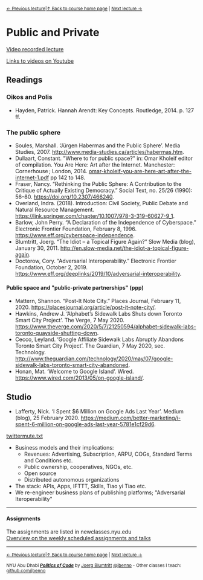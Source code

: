 <sup>[&larr; Previous lecture](/files/02.md)|[&uarr; Back to course home page](/README.md) | [Next lecture &rarr;](/files/04.md)</sup>  

# Public and Private

[Video recorded lecture](https://youtu.be/4sLD9cK52P4)  
<!---[Video recording of the studio part]()---> 
[Links to videos on Youtube](/files/Videos.md)

## Readings
### Oikos and Polis
- Hayden, Patrick. Hannah Arendt: Key Concepts. Routledge, 2014. p. 127 ff.

### The public sphere 
- Soules, Marshall. ‘Jürgen Habermas and the Public Sphere’. Media Studies, 2007. http://www.media-studies.ca/articles/habermas.htm.
- Dullaart, Constant. "Where to for public space?" in: Omar Kholeif editor of compilation. You Are Here: Art after the Internet. Manchester: Cornerhouse ; London, 2014. [omar-kholeif-you-are-here-art-after-the-internet-1.pdf](/files/literature/omar-kholeif-you-are-here-art-after-the-internet-1.pdf) pp 142 to 148.
- Fraser, Nancy. “Rethinking the Public Sphere: A Contribution to the Critique of Actually Existing Democracy.” Social Text, no. 25/26 (1990): 56–80. https://doi.org/10.2307/466240.
- Overland, Indra. (2018). Introduction: Civil Society, Public Debate and Natural Resource Management. https://link.springer.com/chapter/10.1007/978-3-319-60627-9_1. 
- Barlow, John Perry. “A Declaration of the Independence of Cyberspace.” Electronic Frontier Foundation, February 8, 1996. https://www.eff.org/cyberspace-independence.
- Blumtritt, Joerg. “The Idiot – a Topical Figure Again?” Slow Media (blog), January 30, 2011. http://en.slow-media.net/the-idiot-a-topical-figure-again.
- Doctorow, Cory. “Adversarial Interoperability.” Electronic Frontier Foundation, October 2, 2019. https://www.eff.org/deeplinks/2019/10/adversarial-interoperability.

#### Public space and "public-private partnerships" (ppp)
- Mattern, Shannon. “Post-It Note City.” Places Journal, February 11, 2020. https://placesjournal.org/article/post-it-note-city/.
- Hawkins, Andrew J. ‘Alphabet’s Sidewalk Labs Shuts down Toronto Smart City Project’. The Verge, 7 May 2020. https://www.theverge.com/2020/5/7/21250594/alphabet-sidewalk-labs-toronto-quayside-shutting-down.
- Cecco, Leyland. ‘Google Affiliate Sidewalk Labs Abruptly Abandons Toronto Smart City Project’. The Guardian, 7 May 2020, sec. Technology. http://www.theguardian.com/technology/2020/may/07/google-sidewalk-labs-toronto-smart-city-abandoned.
- Honan, Mat. ‘Welcome to Google Island’. Wired. https://www.wired.com/2013/05/on-google-island/.

## Studio
- Lafferty, Nick. ‘I Spent $6 Million on Google Ads Last Year’. Medium (blog), 25 February 2020. https://medium.com/better-marketing/i-spent-6-million-on-google-ads-last-year-5781e1cf29d6.

[twittermute.txt](https://gist.github.com/IanColdwater/88b3341a7c4c0cf71c73ac56f9bd36ec)

- Business models and their implications:
	- Revenues: Advertising, Subscription, ARPU, COGs, Standard Terms and Conditions etc.
	- Public ownership, cooperatives, NGOs, etc.
	- Open source
	- Distributed autonomous organizations
- The stack: APIs, Apps, IFTTT, Skills, Tiao yi Tiao etc.
- We re-engineer business plans of publishing platforms; "Adversarial Iteroperability" 

***

#### Assignments
The assignments are listed in newclasses.nyu.edu  
[Overview on the weekly scheduled assignments and talks](https://docs.google.com/spreadsheets/d/10sTVIMTuhJcucApQ2_A34UC9M1YQ270t3X0l6DZnmDw/edit?usp=sharing)


***
<sup>[&larr; Previous lecture](/files/02.md)|[&uarr; Back to course home page](/README.md) | [Next lecture &rarr;](/files/04.md)</sup>  
  
<sup>NYU Abu Dhabi ***[Politics of Code](/README.md)*** by [Joerg Blumtritt](https://jbenno.net) [@jbenno](https://twitter.com/jbenno) - Other classes I teach: [github.com/jbenno](https://github.com/jbenno/teaching/blob/master/README.md)</sup>

